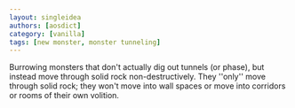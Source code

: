 ```yaml
---
layout: singleidea
authors: [aosdict]
category: [vanilla]
tags: [new monster, monster tunneling]
---
```

Burrowing monsters that don't actually dig out tunnels (or phase), but instead move through solid rock non-destructively. They ''only'' move through solid rock; they won't move into wall spaces or move into corridors or rooms of their own volition.
